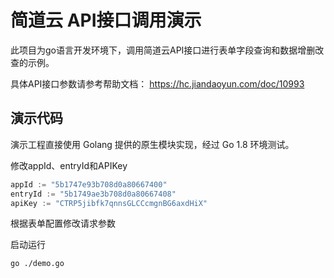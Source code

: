 # 简道云 API接口调用演示

此项目为go语言开发环境下，调用简道云API接口进行表单字段查询和数据增删改查的示例。

具体API接口参数请参考帮助文档： https://hc.jiandaoyun.com/doc/10993

## 演示代码

演示工程直接使用 Golang 提供的原生模块实现，经过 Go 1.8 环境测试。

修改appId、entryId和APIKey

```go
appId := "5b1747e93b708d0a80667400"
entryId := "5b1749ae3b708d0a80667408"
apiKey := "CTRP5jibfk7qnnsGLCCcmgnBG6axdHiX"
```

根据表单配置修改请求参数

启动运行

```bash
go ./demo.go
```
